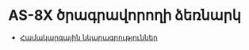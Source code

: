 # AS-8X ծրագրավորողի ձեռնարկ
- [Համակարգային նկարագրություններ](https://armsoft.github.io/as4x-docs/)
